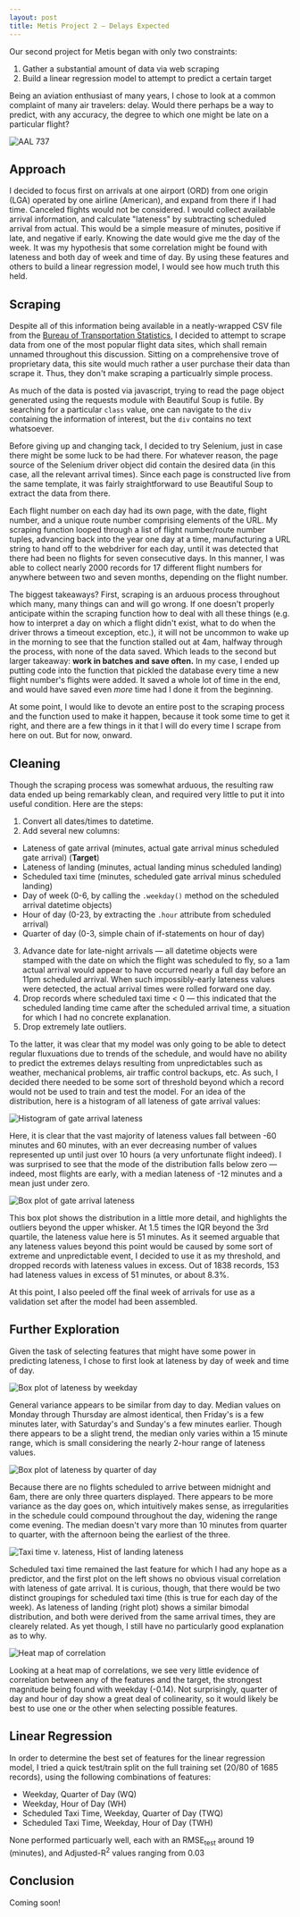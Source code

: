 ```yaml
---
layout: post
title: Metis Project 2 — Delays Expected
---
```


Our second project for Metis began with only two constraints:
1. Gather a substantial amount of data via web scraping
2. Build a linear regression model to attempt to predict a certain target

Being an aviation enthusiast of many years, I chose to look at a common complaint of many air travelers: delay. Would there perhaps be a way to predict, with any accuracy, the degree to which one might be late on a particular flight?

![AAL 737](http://theflight.info/wp-content/gallery/american-airlines-boeing-737-800/Boeing-737-800-American-Airlines.jpg)

## Approach

I decided to focus first on arrivals at one airport (ORD) from one origin (LGA) operated by one airline (American), and expand from there if I had time. Canceled flights would not be considered. I would collect available arrival information, and calculate "lateness" by subtracting scheduled arrival from actual. This would be a simple measure of minutes, positive if late, and negative if early. Knowing the date would give me the day of the week. It was my hypothesis that some correlation might be found with lateness and both day of week and time of day.  By using these features and others to build a linear regression model, I would see how much truth this held.

## Scraping

Despite all of this information being available in a neatly-wrapped CSV file from the [Bureau of Transportation Statistics](https://www.transtats.bts.gov/ONTIME/Index.aspx), I decided to attempt to scrape data from one of the most popular flight data sites, which shall remain unnamed throughout this discussion. Sitting on a comprehensive trove of proprietary data, this site would much rather a user purchase their data than scrape it. Thus, they don't make scraping a particualrly simple process.

As much of the data is posted via javascript, trying to read the page object generated using the requests module with Beautiful Soup is futile. By searching for a particular `class` value, one can navigate to the `div` containing the information of interest, but the `div` contains no text whatsoever.

Before giving up and changing tack, I decided to try Selenium, just in case there might be some luck to be had there. For whatever reason, the page source of the Selenium driver object did contain the desired data (in this case, all the relevant arrival times). Since each page is constructed live from the same template, it was fairly straightforward to use Beautiful Soup to extract the data from there.

Each flight number on each day had its own page, with the date, flight number, and a unique route number comprising elements of the URL. My scraping function looped through a list of flight number/route number tuples, advancing back into the year one day at a time, manufacturing a URL string to hand off to the webdriver for each day, until it was detected that there had been no flights for seven consecutive days. In this manner, I was able to collect nearly 2000 records for 17 different flight numbers for anywhere between two and seven months, depending on the flight number.

The biggest takeaways? First, scraping is an arduous process throughout which many, many things can and will go wrong. If one doesn't properly anticipate within the scraping function how to deal with all these things (e.g. how to interpret a day on which a flight didn't exist, what to do when the driver throws a timeout exception, etc.), it will not be uncommon to wake up in the morning to see that the function stalled out at 4am, halfway through the process, with none of the data saved. Which leads to the second but larger takeaway: **work in batches and save often.** In my case, I ended up putting code into the function that pickled the database every time a new flight number's flights were added. It saved a whole lot of time in the end, and would have saved even *more* time had I done it from the beginning.

At some point, I would like to devote an entire post to the scraping process and the function used to make it happen, because it took some time to get it right, and there are a few things in it that I will do every time I scrape from here on out. But for now, onward.

## Cleaning

Though the scraping process was somewhat arduous, the resulting raw data ended up being remarkably clean, and required very little to put it into useful condition. Here are the steps:

1. Convert all dates/times to datetime.
2. Add several new columns:
  * Lateness of gate arrival (minutes, actual gate arrival minus scheduled gate arrival) (**Target**)
  * Lateness of landing (minutes, actual landing minus scheduled landing)
  * Scheduled taxi time (minutes, scheduled gate arrival minus scheduled landing)
  * Day of week (0-6, by calling the `.weekday()` method on the scheduled arrival datetime objects)
  * Hour of day (0-23, by extracting the `.hour` attribute from scheduled arrival)
  * Quarter of day (0-3, simple chain of if-statements on hour of day)
3. Advance date for late-night arrivals — all datetime objects were stamped with the date on which the flight was scheduled to fly, so a 1am actual arrival would appear to have occurred nearly a full day before an 11pm scheduled arrival. When such impossibly-early lateness values were detected, the actual arrival times were rolled forward one day.
4. Drop records where scheduled taxi time < 0 — this indicated that the scheduled landing time came after the scheduled arrival time, a situation for which I had no concrete explanation.
5. Drop extremely late outliers.

To the latter, it was clear that my model was only going to be able to detect regular fluxuations due to trends of the schedule, and would have no ability to predict the extremes delays resulting from unpredictables such as weather, mechanical problems, air traffic control backups, etc. As such, I decided there needed to be some sort of threshold beyond which a record would not be used to train and test the model. For an idea of the distribution, here is a histogram of all lateness of gate arrival values:

![Histogram of gate arrival lateness](/images/metis_p2/02_hist_lateness_pre.png)

Here, it is clear that the vast majority of lateness values fall between -60 minutes and 60 minutes, with an ever decreasing number of values represented up until just over 10 hours (a very unfortunate flight indeed). I was surprised to see that the mode of the distribution falls below zero — indeed, most flights are early, with a median lateness of -12 minutes and a mean just under zero.

![Box plot of gate arrival lateness](/images/metis_p2/02_box_lateness_pre.png)

This box plot shows the distribution in a little more detail, and highlights the outliers beyond the upper whisker. At 1.5 times the IQR beyond the 3rd quartile, the lateness value here is 51 minutes. As it seemed arguable that any lateness values beyond this point would be caused by some sort of extreme and unpredictable event, I decided to use it as my threshold, and dropped records with lateness values in excess. Out of 1838 records, 153 had lateness values in excess of 51 minutes, or about 8.3%.

At this point, I also peeled off the final week of arrivals for use as a validation set after the model had been assembled.

## Further Exploration

Given the task of selecting features that might have some power in predicting lateness, I chose to first look at lateness by day of week and time of day.

![Box plot of lateness by weekday](/images/metis_p2/02_weekday_box.png)

General variance appears to be similar from day to day. Median values on Monday through Thursday are almost identical, then Friday's is a few minutes later, with Saturday's and Sunday's a few minutes earlier. Though there appears to be a slight trend, the median only varies within a 15 minute range, which is small considering the nearly 2-hour range of lateness values.

![Box plot of lateness by quarter of day](/images/metis_p2/02_quarter_box.png)

Because there are no flights scheduled to arrive between midnight and 6am, there are only three quarters displayed. There appears to be more variance as the day goes on, which intuitively makes sense, as irregularities in the schedule could compound throughout the day, widening the range come evening. The median doesn't vary more than 10 minutes from quarter to quarter, with the afternoon being the earliest of the three. 

![Taxi time v. lateness, Hist of landing lateness](/images/metis_p2/02_taxi_landing.png)

Scheduled taxi time remained the last feature for which I had any hope as a predictor, and the first plot on the left shows no obvious visual correlation with lateness of gate arrival. It is curious, though, that there would be two distinct groupings for scheduled taxi time (this is true for each day of the week). As lateness of landing (right plot) shows a similar bimodal distribution, and both were derived from the same arrival times, they are clearely related. As yet though, I still have no particularly good explanation as to why.

![Heat map of correlation](/images/metis_p2/02_heatmap.png)

Looking at a heat map of correlations, we see very little evidence of correlation between any of the features and the target, the strongest magnitude being found with weekday (-0.14). Not surprisingly, quarter of day and hour of day show a great deal of colinearity, so it would likely be best to use one or the other when selecting possible features.

## Linear Regression

In order to determine the best set of features for the linear regression model, I tried a quick test/train split on the full training set (20/80 of 1685 records), using the following combinations of features:

* Weekday, Quarter of Day (WQ)
* Weekday, Hour of Day (WH)
* Scheduled Taxi Time, Weekday, Quarter of Day (TWQ)
* Scheduled Taxi Time, Weekday, Hour of Day (TWH)

None performed particuarly well, each with an RMSE<sub>test</sub> around 19 (minutes), and Adjusted-R<sup>2</sup> values ranging from 0.03

## Conclusion

Coming soon!

